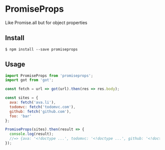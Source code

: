 # PromiseProps

Like Promise.all but for object properties

## Install

```
$ npm install --save promiseprops
```
## Usage

```js
import PromiseProps from 'promiseprops';
import got from 'got';

const fetch = url => got(url).then(res => res.body);

const sites = {
  ava: fetch('ava.li'),
  todomvc: fetch('todomvc.com'),
  github: fetch('github.com'),
  foo: 'bar'
};

PromiseProps(sites).then(result => {
  console.log(result);
  //=> {ava: '<!doctype ...', todomvc: '<!doctype ...', github: '<!doctype ...', foo: 'bar'}
});

```
